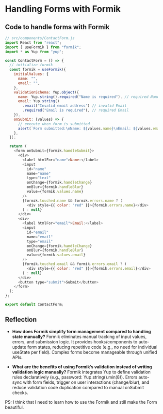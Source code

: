 # Handling Forms with Formik

## Code to handle forms with Formik

```javascript
// src/components/ContactForm.js
import React from "react";
import { useFormik } from "formik";
import * as Yup from "yup";

const ContactForm = () => {
  // initialize formik
  const formik = useFormik({
    initialValues: {
      name: "",
      email: "",
    },
    validationSchema: Yup.object({
      name: Yup.string().required("Name is required"), // required Name
      email: Yup.string()
        .email("Invalid email address") // invalid Email
        .required("Email is required"), // required Email
    }),
    onSubmit: (values) => {
      // execute when form is submitted
      alert(`Form submitted:\nName: ${values.name}\nEmail: ${values.email}`);
    },
  });

  return (
    <form onSubmit={formik.handleSubmit}>
      <div>
        <label htmlFor="name">Name:</label>
        <input
          id="name"
          name="name"
          type="text"
          onChange={formik.handleChange}
          onBlur={formik.handleBlur}
          value={formik.values.name}
        />
        {formik.touched.name && formik.errors.name ? (
          <div style={{ color: "red" }}>{formik.errors.name}</div>
        ) : null}
      </div>
      <div>
        <label htmlFor="email">Email:</label>
        <input
          id="email"
          name="email"
          type="email"
          onChange={formik.handleChange}
          onBlur={formik.handleBlur}
          value={formik.values.email}
        />
        {formik.touched.email && formik.errors.email ? (
          <div style={{ color: "red" }}>{formik.errors.email}</div>
        ) : null}
      </div>
      <button type="submit">Submit</button>
    </form>
  );
};

export default ContactForm;
```

## Reflection

- **How does Formik simplify form management compared to handling state
  manually?** Formik eliminates manual tracking of input values, errors, and
  submission logic. It provides hooks/components to auto-update form states,
  reducing repetitive code (e.g., no need for individual useState per field).
  Complex forms become manageable through unified APIs.

- **What are the benefits of using Formik’s validation instead of writing
  validation logic manually?** Formik integrates Yup to define validation rules
  declaratively (e.g., password: Yup.string().min(8)). Errors auto-sync with
  form fields, trigger on user interactions (change/blur), and reduce validation
  code duplication compared to manual onSubmit checks.

PS: I think that I need to learn how to use the Formik and still make the Form
beautiful.

